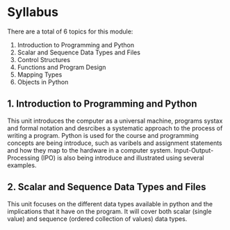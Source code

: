 # Syllabus

There are a total of 6 topics for this module:
1. Introduction to Programming and Python
2. Scalar and Sequence Data Types and Files
3. Control Structures
4. Functions and Program Design
5. Mapping Types
6. Objects in Python

## 1. Introduction to Programming and Python
This unit introduces the computer as a universal machine, programs systax and formal notation and desrcibes a systematic approach to the process of writing a program. Python is used for the course and programming concepts are being introduce, such as varibels and assignment statements and how they map to the hardware in a computer system. Input-Output-Processing (IPO) is also being introduce and illustrated using several examples. 

## 2. Scalar and Sequence Data Types and Files 
This unit focuses on the different data types available in python and the implications that it have on the program. It will cover both scalar (single value) and sequence (ordered collection of values) data types. 

































